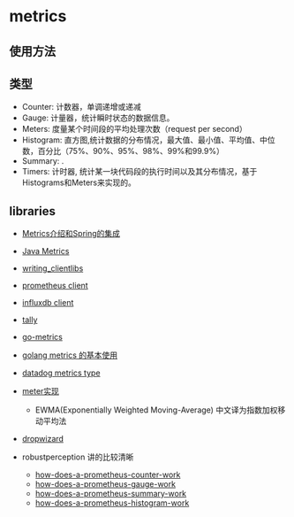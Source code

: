 # metrics

## 使用方法

## 类型

- Counter: 计数器，单调递增或递减
- Gauge: 计量器，统计瞬时状态的数据信息。
- Meters: 度量某个时间段的平均处理次数（request  per second）
- Histogram: 直方图,统计数据的分布情况，最大值、最小值、平均值、中位数，百分比（75%、90%、95%、98%、99%和99.9%）
- Summary: .
- Timers: 计时器, 统计某一块代码段的执行时间以及其分布情况，基于Histograms和Meters来实现的。

## libraries

- [Metrics介绍和Spring的集成](https://colobu.com/2014/08/08/Metrics-and-Spring-Integration/)
- [Java Metrics](http://t.zoukankan.com/hrhguanli-p-4051995.html)
- [writing_clientlibs](https://prometheus.io/docs/instrumenting/writing_clientlibs/)
- [prometheus client](https://github.com/prometheus/client_golang)
- [influxdb client](https://github.com/influxdata/influxdb-client-go)
- [tally](https://github.com/uber-go/tally)
- [go-metrics](https://github.com/rcrowley/go-metrics) 
- [golang metrics 的基本使用](https://zhuanlan.zhihu.com/p/30441529)
- [datadog metrics type](https://docs.datadoghq.com/metrics/types/?tab=count)
- [meter实现](http://vearne.cc/archives/421)
    - EWMA(Exponentially Weighted Moving-Average) 中文译为指数加权移动平均法
- [dropwizard](https://metrics.dropwizard.io/3.1.0/manual/core/)

- robustperception 讲的比较清晰
    - [how-does-a-prometheus-counter-work](https://www.robustperception.io/how-does-a-prometheus-counter-work)
    - [how-does-a-prometheus-gauge-work](https://www.robustperception.io/how-does-a-prometheus-gauge-work)
    - [how-does-a-prometheus-summary-work](https://www.robustperception.io/how-does-a-prometheus-summary-work)
    - [how-does-a-prometheus-histogram-work](https://www.robustperception.io/how-does-a-prometheus-histogram-work)
